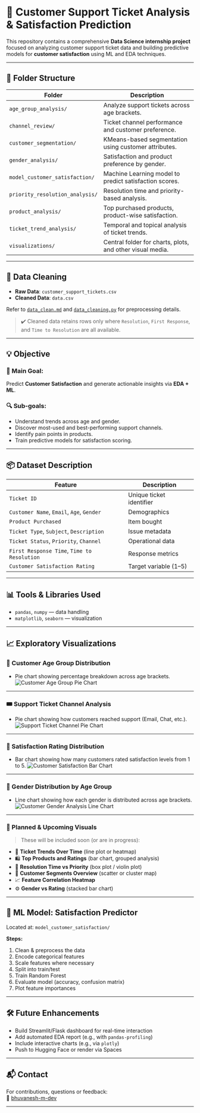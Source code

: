 # 🧠 Customer Support Ticket Analysis & Satisfaction Prediction

This repository contains a comprehensive **Data Science internship project** focused on analyzing customer support ticket data and building predictive models for **customer satisfaction** using ML and EDA techniques.

---

## 📁 Folder Structure

| Folder                          | Description                                               |
| ------------------------------- | --------------------------------------------------------- |
| `age_group_analysis/`           | Analyze support tickets across age brackets.              |
| `channel_review/`               | Ticket channel performance and customer preference.       |
| `customer_segmentation/`        | KMeans-based segmentation using customer attributes.      |
| `gender_analysis/`              | Satisfaction and product preference by gender.            |
| `model_customer_satisfaction/`  | Machine Learning model to predict satisfaction scores.    |
| `priority_resolution_analysis/` | Resolution time and priority-based analysis.              |
| `product_analysis/`             | Top purchased products, product-wise satisfaction.        |
| `ticket_trend_analysis/`        | Temporal and topical analysis of ticket trends.           |
| `visualizations/`               | Central folder for charts, plots, and other visual media. |

---

## 🧹 Data Cleaning

* **Raw Data**: `customer_support_tickets.csv`
* **Cleaned Data**: `data.csv`

Refer to [`data_clean.md`](./data_clean.md) and [`data_cleaning.py`](./data_cleaning.py) for preprocessing details.

> ✔️ Cleaned data retains rows only where `Resolution`, `First Response`, and `Time to Resolution` are all available.

---

## 💡 Objective

### 🎯 Main Goal:

Predict **Customer Satisfaction** and generate actionable insights via **EDA + ML**.

### 🔍 Sub-goals:

* Understand trends across age and gender.
* Discover most-used and best-performing support channels.
* Identify pain points in products.
* Train predictive models for satisfaction scoring.

---

## 📦 Dataset Description

| Feature                                     | Description              |
| ------------------------------------------- | ------------------------ |
| `Ticket ID`                                 | Unique ticket identifier |
| `Customer Name`, `Email`, `Age`, `Gender`   | Demographics             |
| `Product Purchased`                         | Item bought              |
| `Ticket Type`, `Subject`, `Description`     | Issue metadata           |
| `Ticket Status`, `Priority`, `Channel`      | Operational data         |
| `First Response Time`, `Time to Resolution` | Response metrics         |
| `Customer Satisfaction Rating`              | Target variable (1–5)    |

---

## 📊 Tools & Libraries Used

* `pandas`, `numpy` — data handling
* `matplotlib`, `seaborn` — visualization

---

## 📈 Exploratory Visualizations

### 🧯 Customer Age Group Distribution

* Pie chart showing percentage breakdown across age brackets.
![Customer Age Group Pie Chart](https://raw.githubusercontent.com/bhuvanesh-m-dev/ds-intern-unified-mentor/refs/heads/main/customer/img/age_group_analysis.png)

---

### 🎟️ Support Ticket Channel Analysis

* Pie chart showing how customers reached support (Email, Chat, etc.).
![Support Ticket Channel Pie Chart](https://raw.githubusercontent.com/bhuvanesh-m-dev/ds-intern-unified-mentor/refs/heads/main/customer/img/ticket_channel_analysis.png)

---

### 🌟 Satisfaction Rating Distribution

* Bar chart showing how many customers rated satisfaction levels from 1 to 5.
![Customer Satisfaction Bar Chart](https://raw.githubusercontent.com/bhuvanesh-m-dev/ds-intern-unified-mentor/refs/heads/main/customer/img/model_customer_satisfaction.png)

---

### 👥 Gender Distribution by Age Group

* Line chart showing how each gender is distributed across age brackets.
![Customer Gender Analysis Line Chart](https://raw.githubusercontent.com/bhuvanesh-m-dev/ds-intern-unified-mentor/refs/heads/main/customer/img/gender_analysis.png)

---

### 📌 Planned & Upcoming Visuals

> These will be included soon (or are in progress):

* 📆 **Ticket Trends Over Time** (line plot or heatmap)
* 🛍️ **Top Products and Ratings** (bar chart, grouped analysis)
* 🚦 **Resolution Time vs Priority** (box plot / violin plot)
* 🧹 **Customer Segments Overview** (scatter or cluster map)
* 📈 **Feature Correlation Heatmap**
* ⚙️ **Gender vs Rating** (stacked bar chart)

---

## 🤖 ML Model: Satisfaction Predictor

Located at: `model_customer_satisfaction/`

**Steps:**

1. Clean & preprocess the data
2. Encode categorical features
3. Scale features where necessary
4. Split into train/test
5. Train Random Forest
6. Evaluate model (accuracy, confusion matrix)
7. Plot feature importances

---

## 🛠️ Future Enhancements

* Build Streamlit/Flask dashboard for real-time interaction
* Add automated EDA report (e.g., with `pandas-profiling`)
* Include interactive charts (e.g., via `plotly`)
* Push to Hugging Face or render via Spaces

---

## 📬 Contact

For contributions, questions or feedback:  
📧 [bhuvanesh-m-dev](https://github.com/bhuvanesh-m-dev)

---
